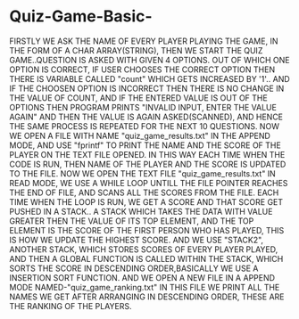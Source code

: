 # Quiz-Game-Basic-
FIRSTLY WE ASK THE NAME OF EVERY PLAYER PLAYING THE GAME,
IN THE FORM OF A CHAR ARRAY(STRING),
THEN WE START THE QUIZ GAME..QUESTION IS ASKED WITH GIVEN 4 OPTIONS.
OUT OF WHICH ONE OPTION IS CORRECT, IF USER CHOOSES THE CORRECT OPTION THEN THERE IS VARIABLE CALLED "count"
WHICH GETS INCREASED BY '1'.. AND IF THE CHOOSEN OPTION IS INCORRECT THEN THERE IS NO CHANGE IN THE VALUE OF COUNT,
AND IF THE ENTERED VALUE IS OUT OF THE OPTIONS THEN PROGRAM PRINTS "INVALID INPUT,
ENTER THE VALUE AGAIN" AND THEN THE VALUE IS AGAIN ASKED(SCANNED),
AND HENCE THE SAME PROCESS IS REPEATED FOR THE NEXT 10 QUESTIONS.
NOW WE OPEN A FILE WITH NAME "quiz_game_results.txt" IN THE APPEND MODE,
AND USE "fprintf" TO PRINT THE NAME AND THE SCORE OF THE PLAYER ON THE TEXT FILE OPENED.
IN THIS WAY EACH TIME WHEN THE CODE IS RUN, 
THEN NAME OF THE PLAYER AND THE SCORE IS UPDATED TO THE FILE.
NOW WE OPEN THE TEXT FILE "quiz_game_results.txt" IN READ MODE,
WE USE A WHILE LOOP UNTILL THE FILE POINTER REACHES THE END OF FILE,
AND SCANS ALL THE SCORES FROM THE FILE.
EACH TIME WHEN THE LOOP IS RUN, WE GET A SCORE AND THAT SCORE GET PUSHED IN A STACK..
A STACK WHICH TAKES THE DATA WITH VALUE GREATER THEN THE VALUE OF ITS TOP ELEMENT, 
AND THE TOP ELEMENT IS THE SCORE OF THE FIRST PERSON WHO HAS PLAYED,
THIS IS HOW WE UPDATE THE HIGHEST SCORE. AND WE USE "STACK2", ANOTHER STACK,
WHICH STORES SCORES OF EVERY PLAYER PLAYED, AND THEN A GLOBAL FUNCTION IS CALLED WITHIN THE STACK, 
WHICH SORTS THE SCORE IN DESCENDING ORDER,BASICALLY WE USE A INSERTION SORT FUNCTION.
AND WE OPEN A NEW FILE IN A APPEND MODE NAMED-"quiz_game_ranking.txt" IN THIS FILE WE PRINT ALL THE NAMES WE GET AFTER ARRANGING IN DESCENDING ORDER,
THESE ARE THE RANKING OF THE PLAYERS.
